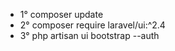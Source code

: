 <ul>
    <li>1° composer update</li>
    <li>2° composer require laravel/ui:^2.4</li>
    <li>3° php artisan ui bootstrap --auth</li>
</ul>
